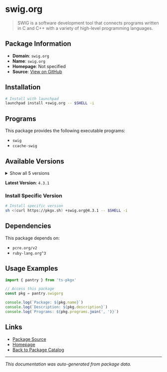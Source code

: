 # swig.org

> SWIG is a software development tool that connects programs written in C and C++ with a variety of high-level programming languages.

## Package Information

- **Domain**: `swig.org`
- **Name**: `swig.org`
- **Homepage**: Not specified
- **Source**: [View on GitHub](https://github.com/pkgxdev/pantry/tree/main/projects/swig.org/package.yml)

## Installation

```bash
# Install with launchpad
launchpad install +swig.org -- $SHELL -i
```

## Programs

This package provides the following executable programs:

- `swig`
- `ccache-swig`

## Available Versions

<details>
<summary>Show all 5 versions</summary>

- `4.3.1`, `4.3.0`, `4.2.1`, `4.2.0`, `4.1.1`

</details>

**Latest Version**: `4.3.1`

### Install Specific Version

```bash
# Install specific version
sh <(curl https://pkgx.sh) +swig.org@4.3.1 -- $SHELL -i
```

## Dependencies

This package depends on:

- `pcre.org/v2`
- `ruby-lang.org^3`

## Usage Examples

```typescript
import { pantry } from 'ts-pkgx'

// Access this package
const pkg = pantry.swigorg

console.log(`Package: ${pkg.name}`)
console.log(`Description: ${pkg.description}`)
console.log(`Programs: ${pkg.programs.join(', ')}`)
```

## Links

- [Package Source](https://github.com/pkgxdev/pantry/tree/main/projects/swig.org/package.yml)
- [Homepage](#)
- [Back to Package Catalog](../package-catalog.md)

---

*This documentation was auto-generated from package data.*
